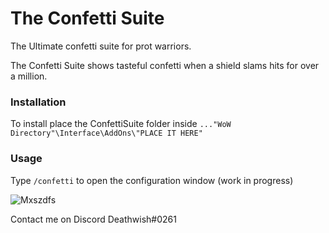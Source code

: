 # The Confetti Suite

The Ultimate confetti suite for prot warriors.

The Confetti Suite shows tasteful confetti when a shield slams hits for over a million.

### Installation
To install place the ConfettiSuite folder inside 
`..."WoW Directory"\Interface\AddOns\"PLACE IT HERE"`

### Usage
Type `/confetti` to open the configuration window (work in progress)

![Mxszdfs](http://i.imgur.com/Mxszdfs.jpg)
<!-- http://imgur.com/a/KI4gh -->
Contact me on Discord Deathwish#0261
